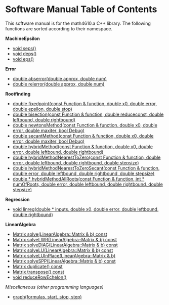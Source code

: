 # Software Manual Table of Contents

This software manual is for the math4610.a C++ library. The following functions are sorted according to their namespace.

**MachineEpsilon**

* [void seps()](https://github.com/chazcornwall/math4610/blob/master/software_manual/seps.md)
* [void deps()](https://github.com/chazcornwall/math4610/blob/master/software_manual/deps.md)
* [void eps<T>()](https://github.com/chazcornwall/math4610/blob/master/software_manual/eps.md)
  
**Error**

* [double abserror(double approx, double num)](https://github.com/chazcornwall/math4610/blob/master/software_manual/abserror.md)
* [double relerror(double approx, double num)](https://github.com/chazcornwall/math4610/blob/master/software_manual/relerror.md)

**Rootfinding**

* [double fixedpoint(const Function & function, double x0, double error, double epsilon, double stop)](https://github.com/chazcornwall/math4610/blob/master/software_manual/fixedpoint.md)
* [double bisection(const Function & function, double reduceconst, double leftbound, double rightbound)](https://github.com/chazcornwall/math4610/blob/master/software_manual/bisection.md)
* [double newtonsMethod(const Function & function, double x0, double error, double maxiter, bool Debug)](https://github.com/chazcornwall/math4610/blob/master/software_manual/newton.md)
* [double secantMethod(const Function & function, double x0, double error, double maxiter, bool Debug)](https://github.com/chazcornwall/math4610/blob/master/software_manual/secant.md)
* [double hybridMethod(const Function & function, double x0, double error, double leftbound, double rightbound)](https://github.com/chazcornwall/math4610/blob/master/software_manual/hybrid.md)
* [double hybridMethodNearestToZero(const Function & function, double error, double leftbound, double rightbound, double stepsize)](https://github.com/chazcornwall/math4610/blob/master/software_manual/hybrid0.md)
* [double hybridMethodNearestToZeroSecant(const Function & function, double error, double leftbound, double rightbound, double stepsize)](https://github.com/chazcornwall/math4610/blob/master/software_manual/hybrid0secant.md)
* [double * hybridMethodAllRoots(const Function & function, int * numOfRoots, double error, double leftbound, double rightbound, double stepsize)](https://github.com/chazcornwall/math4610/blob/master/software_manual/hybridAllRoots.md)

**Regression**
* [void linreg(double * inputs, double x0, double error, double leftbound, double rightbound)](https://github.com/chazcornwall/math4610/blob/master/software_manual/hybrid.md)

**LinearAlgebra**
* [Matrix solve(LinearAlgebra::Matrix & b) const](https://github.com/chazcornwall/math4610/blob/master/software_manual/solve.md)
* [Matrix solveLWR(LinearAlgebra::Matrix & b) const](https://github.com/chazcornwall/math4610/blob/master/software_manual/solveLWR.md)
* [Matrix solveDIAG(LinearAlgebra::Matrix & b) const](https://github.com/chazcornwall/math4610/blob/master/software_manual/solveDIAG.md)
* [Matrix solveLU(LinearAlgebra::Matrix & b) const](https://github.com/chazcornwall/math4610/blob/master/software_manual/solveLU.md)
* [Matrix solveLUInPlace(LinearAlgebra::Matrix & b)](https://github.com/chazcornwall/math4610/blob/master/software_manual/solveLUInPlace.md)
* [Matrix solveSPP(LinearAlgebra::Matrix & b) const](https://github.com/chazcornwall/math4610/blob/master/software_manual/solveSPP.md)
* [Matrix duplicate() const](https://github.com/chazcornwall/math4610/blob/master/software_manual/duplicate.md)
* [Matrix transpose() const](https://github.com/chazcornwall/math4610/blob/master/software_manual/transpose.md)
* [void reduceRowEchelon()](https://github.com/chazcornwall/math4610/blob/master/software_manual/reduceRowEchelon.md)

*Miscellaneous (other programming languages)*

* [graph(formulas, start, stop, step)](https://github.com/chazcornwall/math4610/blob/master/software_manual/graph.md)


